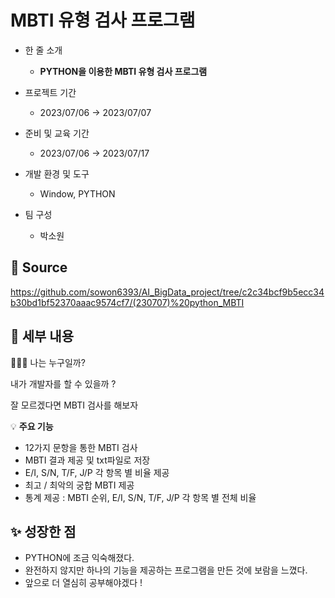 # MBTI 유형 검사 프로그램

- 한 줄 소개
  - **PYTHON을 이용한 MBTI 유형 검사 프로그램**
  
- 프로젝트 기간
  - 2023/07/06 → 2023/07/07
- 준비 및 교육 기간
  - 2023/07/06 → 2023/07/17
- 개발 환경 및 도구
  - Window, PYTHON
- 팀 구성
  - 박소원

## 🔗 **Source**
https://github.com/sowon6393/AI_BigData_project/tree/c2c34bcf9b5ecc34b30bd1bf52370aaac9574cf7/(230707)%20python_MBTI


## 💖 세부 내용

<aside>
👩🏻‍💻 나는 누구일까? 

  
내가 개발자를 할 수 있을까 ? 


잘 모르겠다면 MBTI 검사를 해보자

💡 **주요 기능**
- 12가지 문항을 통한 MBTI 검사
- MBTI 결과 제공 및 txt파일로 저장
- E/I, S/N, T/F, J/P 각 항목 별 비율 제공
- 최고 / 최악의 궁합 MBTI 제공
- 통계 제공 : MBTI 순위, E/I, S/N, T/F, J/P 각 항목 별 전체 비율

## ✨ 성장한 점

- PYTHON에 조금 익숙해졌다.
- 완전하지 않지만 하나의 기능을 제공하는 프로그램을 만든 것에 보람을 느꼈다.
- 앞으로 더 열심히 공부해야겠다 !
